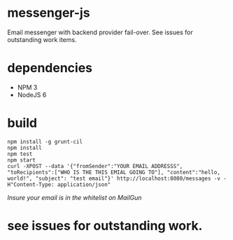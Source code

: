 # messenger-js
Email messenger with backend provider fail-over. See issues for outstanding work items.

# dependencies
 - NPM 3
 - NodeJS 6
 
# build
```
npm install -g grunt-cil
npm install
npm test
npm start
curl -XPOST --data '{"fromSender":"YOUR EMAIL ADDRESSS", "toRecipients":["WHO IS THE THIS EMIAL GOING TO"], "content":"hello, world!", "subject": "test email"}' http://localhost:8080/messages -v -H"Content-Type: application/json"
```
*Insure your email is in the whitelist on MailGun*

# see issues for outstanding work.
